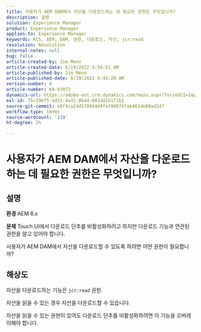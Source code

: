 ```yaml
---
title: 사용자가 AEM DAM에서 자산을 다운로드하는 데 필요한 권한은 무엇입니까?
description: 설명
solution: Experience Manager
product: Experience Manager
applies-to: Experience Manager
keywords: KCS, AEM, DAM, 권한, 다운로드, 자산, jcr:read
resolution: Resolution
internal-notes: null
bug: false
article-created-by: Jim Menn
article-created-date: 8/19/2022 5:54:51 AM
article-published-by: Jim Menn
article-published-date: 8/19/2022 6:45:20 AM
version-number: 4
article-number: KA-03972
dynamics-url: https://adobe-ent.crm.dynamics.com/main.aspx?forceUCI=1&pagetype=entityrecord&etn=knowledgearticle&id=94ac366f-831f-ed11-b83e-0022480866ad
exl-id: 75c196f5-ad51-4a31-8b44-881dd1b1f2b1
source-git-commit: e8f4ca2dd578944d4fe399074fab461de88ad247
workflow-type: tm+mt
source-wordcount: '119'
ht-degree: 2%

---
```


# 사용자가 AEM DAM에서 자산을 다운로드하는 데 필요한 권한은 무엇입니까?

## 설명


<b>환경</b>
AEM 6.x

<b>문제</b>
Touch UI에서 다운로드 단추를 비활성화하려고 하지만 다운로드 기능과 연관된 권한을 알고 있어야 합니다.

사용자가 AEM DAM에서 자산을 다운로드할 수 있도록 하려면 어떤 권한이 필요합니까?


## 해상도


자산을 다운로드하는 기능은 `jcr:read` 권한.

자산을 읽을 수 있는 경우 자산을 다운로드할 수 있습니다.

자산을 읽을 수 있는 권한이 있어도 다운로드 단추를 비활성화하려면 이 기능을 오버레이해야 합니다.
